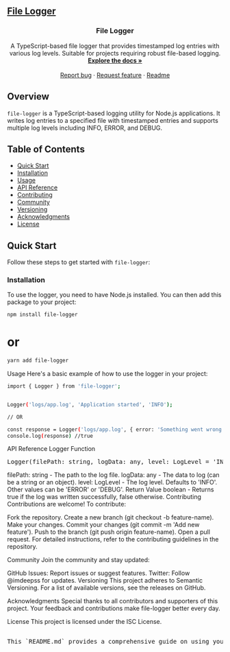 <p align="center">
  <a href="https://github.com/imdeepss/file-logger">
    <h2>File Logger</h2>
  </a>
</p>

<h3 align="center">File Logger</h3>

<p align="center">
  A TypeScript-based file logger that provides timestamped log entries with various log levels. Suitable for projects requiring robust file-based logging.
  <br>
  <a href="https://github.com/imdeepss/file-logger"><strong>Explore the docs »</strong></a>
  <br>
  <br>
  <a href="https://github.com/imdeepss/file-logger/issues/new?assignees=-&labels=bug&template=bug_report.yml">Report bug</a>
  ·
  <a href="https://github.com/imdeepss/file-logger/issues/new?assignees=&labels=feature&template=feature_request.yml">Request feature</a>
  ·
  <a href="https://github.com/imdeepss/file-logger#readme">Readme</a>
</p>

## Overview

`file-logger` is a TypeScript-based logging utility for Node.js applications. It writes log entries to a specified file with timestamped entries and supports multiple log levels including INFO, ERROR, and DEBUG.

## Table of Contents

- [Quick Start](#quick-start)
- [Installation](#installation)
- [Usage](#usage)
- [API Reference](#api-reference)
- [Contributing](#contributing)
- [Community](#community)
- [Versioning](#versioning)
- [Acknowledgments](#acknowledgments)
- [License](#license)

## Quick Start

Follow these steps to get started with `file-logger`:

### Installation

To use the logger, you need to have Node.js installed. You can then add this package to your project:

```bash
npm install file-logger
```

# or

```bash
yarn add file-logger
```

Usage
Here's a basic example of how to use the logger in your project:

```bash
import { Logger } from 'file-logger';


Logger('logs/app.log', 'Application started', 'INFO');

// OR

const response = Logger('logs/app.log', { error: 'Something went wrong' }, 'ERROR');
console.log(response) //true

```

API Reference
Logger Function

<pre>
Logger(filePath: string, logData: any, level: LogLevel = 'INFO'): boolean
</pre>

filePath: string - The path to the log file.
logData: any - The data to log (can be a string or an object).
level: LogLevel - The log level. Defaults to 'INFO'. Other values can be 'ERROR' or 'DEBUG'.
Return Value
boolean - Returns true if the log was written successfully, false otherwise.
Contributing
Contributions are welcome! To contribute:

Fork the repository.
Create a new branch (git checkout -b feature-name).
Make your changes.
Commit your changes (git commit -m 'Add new feature').
Push to the branch (git push origin feature-name).
Open a pull request.
For detailed instructions, refer to the contributing guidelines in the repository.

Community
Join the community and stay updated:

GitHub Issues: Report issues or suggest features.
Twitter: Follow @imdeepss for updates.
Versioning
This project adheres to Semantic Versioning. For a list of available versions, see the releases on GitHub.

Acknowledgments
Special thanks to all contributors and supporters of this project. Your feedback and contributions make file-logger better every day.

License
This project is licensed under the ISC License.

<pre>

This `README.md` provides a comprehensive guide on using your logger function, including installation, usage, and API reference, while keeping the information clear and organized.

</pre>

